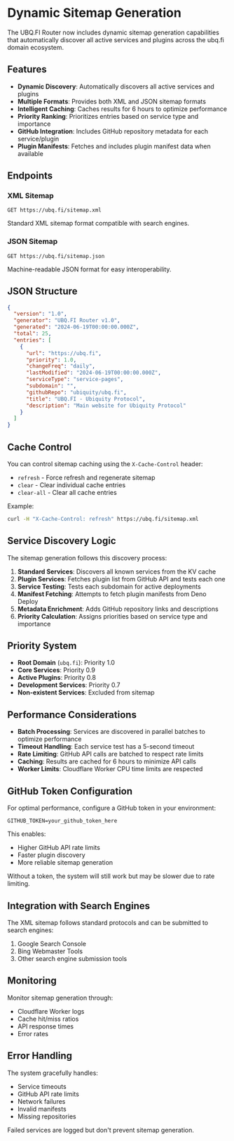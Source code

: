 # Dynamic Sitemap Generation

The UBQ.FI Router now includes dynamic sitemap generation capabilities that automatically discover all active services and plugins across the ubq.fi domain ecosystem.

## Features

- **Dynamic Discovery**: Automatically discovers all active services and plugins
- **Multiple Formats**: Provides both XML and JSON sitemap formats
- **Intelligent Caching**: Caches results for 6 hours to optimize performance
- **Priority Ranking**: Prioritizes entries based on service type and importance
- **GitHub Integration**: Includes GitHub repository metadata for each service/plugin
- **Plugin Manifests**: Fetches and includes plugin manifest data when available

## Endpoints

### XML Sitemap
```
GET https://ubq.fi/sitemap.xml
```
Standard XML sitemap format compatible with search engines.

### JSON Sitemap
```
GET https://ubq.fi/sitemap.json
```
Machine-readable JSON format for easy interoperability.

## JSON Structure

```json
{
  "version": "1.0",
  "generator": "UBQ.FI Router v1.0",
  "generated": "2024-06-19T00:00:00.000Z",
  "total": 25,
  "entries": [
    {
      "url": "https://ubq.fi",
      "priority": 1.0,
      "changeFreq": "daily",
      "lastModified": "2024-06-19T00:00:00.000Z",
      "serviceType": "service-pages",
      "subdomain": "",
      "githubRepo": "ubiquity/ubq.fi",
      "title": "UBQ.FI - Ubiquity Protocol",
      "description": "Main website for Ubiquity Protocol"
    }
  ]
}
```

## Cache Control

You can control sitemap caching using the `X-Cache-Control` header:

- `refresh` - Force refresh and regenerate sitemap
- `clear` - Clear individual cache entries
- `clear-all` - Clear all cache entries

Example:
```bash
curl -H "X-Cache-Control: refresh" https://ubq.fi/sitemap.xml
```

## Service Discovery Logic

The sitemap generation follows this discovery process:

1. **Standard Services**: Discovers all known services from the KV cache
2. **Plugin Services**: Fetches plugin list from GitHub API and tests each one
3. **Service Testing**: Tests each subdomain for active deployments
4. **Manifest Fetching**: Attempts to fetch plugin manifests from Deno Deploy
5. **Metadata Enrichment**: Adds GitHub repository links and descriptions
6. **Priority Calculation**: Assigns priorities based on service type and importance

## Priority System

- **Root Domain** (`ubq.fi`): Priority 1.0
- **Core Services**: Priority 0.9
- **Active Plugins**: Priority 0.8
- **Development Services**: Priority 0.7
- **Non-existent Services**: Excluded from sitemap

## Performance Considerations

- **Batch Processing**: Services are discovered in parallel batches to optimize performance
- **Timeout Handling**: Each service test has a 5-second timeout
- **Rate Limiting**: GitHub API calls are batched to respect rate limits
- **Caching**: Results are cached for 6 hours to minimize API calls
- **Worker Limits**: Cloudflare Worker CPU time limits are respected

## GitHub Token Configuration

For optimal performance, configure a GitHub token in your environment:

```
GITHUB_TOKEN=your_github_token_here
```

This enables:
- Higher GitHub API rate limits
- Faster plugin discovery
- More reliable sitemap generation

Without a token, the system will still work but may be slower due to rate limiting.

## Integration with Search Engines

The XML sitemap follows standard protocols and can be submitted to search engines:

1. Google Search Console
2. Bing Webmaster Tools
3. Other search engine submission tools

## Monitoring

Monitor sitemap generation through:
- Cloudflare Worker logs
- Cache hit/miss ratios
- API response times
- Error rates

## Error Handling

The system gracefully handles:
- Service timeouts
- GitHub API rate limits
- Network failures
- Invalid manifests
- Missing repositories

Failed services are logged but don't prevent sitemap generation.
